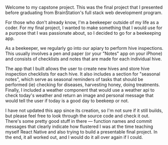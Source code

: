 Welcome to my capstone project. This was the final project that I presented before graduating from BrainStation's full stack web development program.

For those who don't already know, I'm a beekeeper outside of my life as a coder. For my final project, I wanted to make something that I would use for a purpose that I was passionate about, so I decided to go for a beekeeping app.

As a beekeeper, we regularly go into our apiary to perform hive inspections. This usually involves a pen and paper (or your "Notes" app on your iPhone) and consists of checklists and notes that are made for each individual hive.

The app that I built allows the user to create new hives and store hive inspection checklists for each hive. It also includes a section for "seasonal notes", which serve as seasonal reminders of tasks that should be performed (ie) checking for diseases, harvesting honey, doing treatments. Finally, I included a weather component that would use a weather api to check today's weather and return an image and personal message that would tell the user if today is a good day to beekeep or not.

I have not updated this app since its creation, so I'm not sure if it still builds, but please feel free to look through the source code and check it out. There's some pretty good stuff in there — function names and commit messages that clearly indicate how flustered I was at the time teaching myself React Native and also trying to build a presentable final project. In the end, it all worked out, and I would do it all over again if I could.
